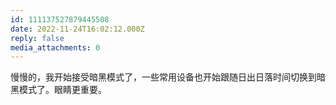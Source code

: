 ```yaml
---
id: 111137527879445508
date: 2022-11-24T16:02:12.000Z
reply: false
media_attachments: 0
---
```


慢慢的，我开始接受暗黑模式了，一些常用设备也开始跟随日出日落时间切换到暗黑模式了。眼睛更重要。

